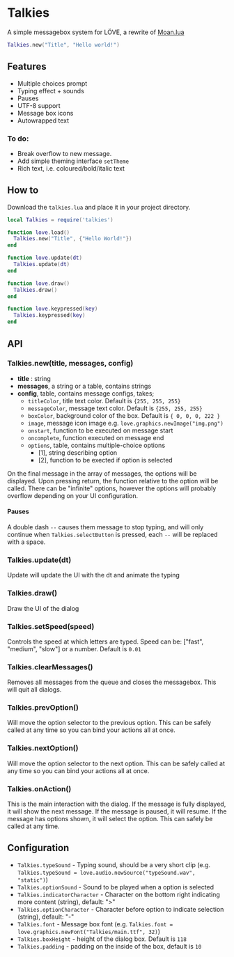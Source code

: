 # Talkies
A simple messagebox system for LÖVE, a rewrite of [Moan.lua](https://github.com/tanema/moan.lua)

```lua
Talkies.new("Title", "Hello world!")
```

## Features
- Multiple choices prompt
- Typing effect + sounds
- Pauses
- UTF-8 support
- Message box icons
- Autowrapped text

### To do:
- Break overflow to new message.
- Add simple theming interface `setTheme`
- Rich text, i.e. coloured/bold/italic text

## How to
Download the `talkies.lua` and place it in your project directory.

```lua
local Talkies = require('talkies')

function love.load()
  Talkies.new("Title", {"Hello World!"})
end

function love.update(dt)
  Talkies.update(dt)
end

function love.draw()
  Talkies.draw()
end

function love.keypressed(key)
  Talkies.keypressed(key)
end
```

## API

### Talkies.new(title, messages, config)
- **title** : string
- **messages**, a string or a table, contains strings
- **config**, table, contains message configs, takes;
  * `titleColor`, title text color. Default is `{255, 255, 255}`
  * `messageColor`, message text color. Default is `{255, 255, 255}`
  * `boxColor`, background color of the box. Default is `{ 0, 0, 0, 222 }`
  * `image`, message icon image e.g. `love.graphics.newImage("img.png")`
  * `onstart`, function to be executed on message start
  * `oncomplete`, function executed on message end
  * `options`, table, contains multiple-choice options
    - [1], string describing option
    - [2], function to be exected if option is selected

On the final message in the array of messages, the options will be displayed.
Upon pressing return, the function relative to the option will be called. There
can be "infinite" options, however the options will probably overflow depending
on your UI configuration.

#### Pauses
A double dash `--` causes them message to stop typing, and will only continue when
`Talkies.selectButton` is pressed, each `--` will be replaced with a space.


### Talkies.update(dt)
Update will update the UI with the dt and animate the typing

### Talkies.draw()
Draw the UI of the dialog

### Talkies.setSpeed(speed)
Controls the speed at which letters are typed. Speed can be: ["fast", "medium", "slow"]
or a number. Default is `0.01`

### Talkies.clearMessages()
Removes all messages from the queue and closes the messagebox. This will quit all dialogs.

### Talkies.prevOption()
Will move the option selector to the previous option. This can be safely called at any
time so you can bind your actions all at once.

### Talkies.nextOption()
Will move the option selector to the next option. This can be safely called at any
time so you can bind your actions all at once.

### Talkies.onAction()
This is the main interaction with the dialog. If the message is fully displayed,
it will show the next message. If the message is paused, it will resume. If the
message has options shown, it will select the option. This can safely be called
at any time.

## Configuration
* `Talkies.typeSound` - Typing sound, should be a very short clip (e.g. `Talkies.typeSound = love.audio.newSource("typeSound.wav", "static")`)
* `Talkies.optionSound` - Sound to be played when a option is selected
* `Talkies.indicatorCharacter` - Character on the bottom right indicating more content (string), default: ">"
* `Talkies.optionCharacter` - Character before option to indicate selection (string), default: "-"
* `Talkies.font` - Message box font (e.g. `Talkies.font = love.graphics.newFont("Talkies/main.ttf", 32)`)
* `Talkies.boxHeight` - height of the dialog box. Default is `118`
* `Talkies.padding` - padding on the inside of the box, default is `10`
